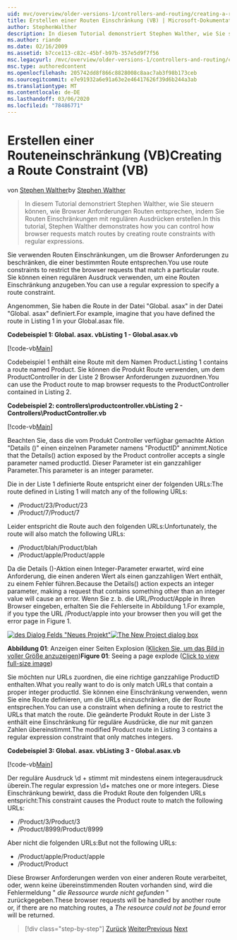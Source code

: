 ```yaml
---
uid: mvc/overview/older-versions-1/controllers-and-routing/creating-a-route-constraint-vb
title: Erstellen einer Routen Einschränkung (VB) | Microsoft-Dokumentation
author: StephenWalther
description: In diesem Tutorial demonstriert Stephen Walther, wie Sie steuern können, wie Browser Anforderungen Routen entsprechen, indem Sie Routen Einschränkungen mit regulären Ausdrücken erstellen.
ms.author: riande
ms.date: 02/16/2009
ms.assetid: b7cce113-c82c-45bf-b97b-357e5d9f7f56
msc.legacyurl: /mvc/overview/older-versions-1/controllers-and-routing/creating-a-route-constraint-vb
msc.type: authoredcontent
ms.openlocfilehash: 205742dd8f866c8828008c8aac7ab3f98b173ceb
ms.sourcegitcommit: e7e91932a6e91a63e2e46417626f39d6b244a3ab
ms.translationtype: MT
ms.contentlocale: de-DE
ms.lasthandoff: 03/06/2020
ms.locfileid: "78486771"
---
```

# <a name="creating-a-route-constraint-vb"></a><span data-ttu-id="b0df9-103">Erstellen einer Routeneinschränkung (VB)</span><span class="sxs-lookup"><span data-stu-id="b0df9-103">Creating a Route Constraint (VB)</span></span>

<span data-ttu-id="b0df9-104">von [Stephen Walther](https://github.com/StephenWalther)</span><span class="sxs-lookup"><span data-stu-id="b0df9-104">by [Stephen Walther](https://github.com/StephenWalther)</span></span>

> <span data-ttu-id="b0df9-105">In diesem Tutorial demonstriert Stephen Walther, wie Sie steuern können, wie Browser Anforderungen Routen entsprechen, indem Sie Routen Einschränkungen mit regulären Ausdrücken erstellen.</span><span class="sxs-lookup"><span data-stu-id="b0df9-105">In this tutorial, Stephen Walther demonstrates how you can control how browser requests match routes by creating route constraints with regular expressions.</span></span>

<span data-ttu-id="b0df9-106">Sie verwenden Routen Einschränkungen, um die Browser Anforderungen zu beschränken, die einer bestimmten Route entsprechen.</span><span class="sxs-lookup"><span data-stu-id="b0df9-106">You use route constraints to restrict the browser requests that match a particular route.</span></span> <span data-ttu-id="b0df9-107">Sie können einen regulären Ausdruck verwenden, um eine Routen Einschränkung anzugeben.</span><span class="sxs-lookup"><span data-stu-id="b0df9-107">You can use a regular expression to specify a route constraint.</span></span>

<span data-ttu-id="b0df9-108">Angenommen, Sie haben die Route in der Datei "Global. asax" in der Datei "Global. asax" definiert.</span><span class="sxs-lookup"><span data-stu-id="b0df9-108">For example, imagine that you have defined the route in Listing 1 in your Global.asax file.</span></span>

<span data-ttu-id="b0df9-109">**Codebeispiel 1: Global. asax. vb**</span><span class="sxs-lookup"><span data-stu-id="b0df9-109">**Listing 1 - Global.asax.vb**</span></span>

[!code-vb[Main](creating-a-route-constraint-vb/samples/sample1.vb)]

<span data-ttu-id="b0df9-110">Codebeispiel 1 enthält eine Route mit dem Namen Product.</span><span class="sxs-lookup"><span data-stu-id="b0df9-110">Listing 1 contains a route named Product.</span></span> <span data-ttu-id="b0df9-111">Sie können die Produkt Route verwenden, um dem ProductController in der Liste 2 Browser Anforderungen zuzuordnen.</span><span class="sxs-lookup"><span data-stu-id="b0df9-111">You can use the Product route to map browser requests to the ProductController contained in Listing 2.</span></span>

<span data-ttu-id="b0df9-112">**Codebeispiel 2: controllers\productcontroller.vb**</span><span class="sxs-lookup"><span data-stu-id="b0df9-112">**Listing 2 - Controllers\ProductController.vb**</span></span>

[!code-vb[Main](creating-a-route-constraint-vb/samples/sample2.vb)]

<span data-ttu-id="b0df9-113">Beachten Sie, dass die vom Produkt Controller verfügbar gemachte Aktion "Details ()" einen einzelnen Parameter namens "ProductID" annimmt.</span><span class="sxs-lookup"><span data-stu-id="b0df9-113">Notice that the Details() action exposed by the Product controller accepts a single parameter named productId.</span></span> <span data-ttu-id="b0df9-114">Dieser Parameter ist ein ganzzahliger Parameter.</span><span class="sxs-lookup"><span data-stu-id="b0df9-114">This parameter is an integer parameter.</span></span>

<span data-ttu-id="b0df9-115">Die in der Liste 1 definierte Route entspricht einer der folgenden URLs:</span><span class="sxs-lookup"><span data-stu-id="b0df9-115">The route defined in Listing 1 will match any of the following URLs:</span></span>

- <span data-ttu-id="b0df9-116">/Product/23</span><span class="sxs-lookup"><span data-stu-id="b0df9-116">/Product/23</span></span>
- <span data-ttu-id="b0df9-117">/Product/7</span><span class="sxs-lookup"><span data-stu-id="b0df9-117">/Product/7</span></span>

<span data-ttu-id="b0df9-118">Leider entspricht die Route auch den folgenden URLs:</span><span class="sxs-lookup"><span data-stu-id="b0df9-118">Unfortunately, the route will also match the following URLs:</span></span>

- <span data-ttu-id="b0df9-119">/Product/blah</span><span class="sxs-lookup"><span data-stu-id="b0df9-119">/Product/blah</span></span>
- <span data-ttu-id="b0df9-120">/Product/apple</span><span class="sxs-lookup"><span data-stu-id="b0df9-120">/Product/apple</span></span>

<span data-ttu-id="b0df9-121">Da die Details ()-Aktion einen Integer-Parameter erwartet, wird eine Anforderung, die einen anderen Wert als einen ganzzahligen Wert enthält, zu einem Fehler führen.</span><span class="sxs-lookup"><span data-stu-id="b0df9-121">Because the Details() action expects an integer parameter, making a request that contains something other than an integer value will cause an error.</span></span> <span data-ttu-id="b0df9-122">Wenn Sie z. b. die URL/Product/Apple in Ihren Browser eingeben, erhalten Sie die Fehlerseite in Abbildung 1.</span><span class="sxs-lookup"><span data-stu-id="b0df9-122">For example, if you type the URL /Product/apple into your browser then you will get the error page in Figure 1.</span></span>

<span data-ttu-id="b0df9-123">[![des Dialog Felds "Neues Projekt"](creating-a-route-constraint-vb/_static/image1.jpg)](creating-a-route-constraint-vb/_static/image1.png)</span><span class="sxs-lookup"><span data-stu-id="b0df9-123">[![The New Project dialog box](creating-a-route-constraint-vb/_static/image1.jpg)](creating-a-route-constraint-vb/_static/image1.png)</span></span>

<span data-ttu-id="b0df9-124">**Abbildung 01**: Anzeigen einer Seiten Explosion ([Klicken Sie, um das Bild in voller Größe anzuzeigen](creating-a-route-constraint-vb/_static/image2.png))</span><span class="sxs-lookup"><span data-stu-id="b0df9-124">**Figure 01**: Seeing a page explode ([Click to view full-size image](creating-a-route-constraint-vb/_static/image2.png))</span></span>

<span data-ttu-id="b0df9-125">Sie möchten nur URLs zuordnen, die eine richtige ganzzahlige ProductID enthalten.</span><span class="sxs-lookup"><span data-stu-id="b0df9-125">What you really want to do is only match URLs that contain a proper integer productId.</span></span> <span data-ttu-id="b0df9-126">Sie können eine Einschränkung verwenden, wenn Sie eine Route definieren, um die URLs einzuschränken, die der Route entsprechen.</span><span class="sxs-lookup"><span data-stu-id="b0df9-126">You can use a constraint when defining a route to restrict the URLs that match the route.</span></span> <span data-ttu-id="b0df9-127">Die geänderte Produkt Route in der Liste 3 enthält eine Einschränkung für reguläre Ausdrücke, die nur mit ganzen Zahlen übereinstimmt.</span><span class="sxs-lookup"><span data-stu-id="b0df9-127">The modified Product route in Listing 3 contains a regular expression constraint that only matches integers.</span></span>

<span data-ttu-id="b0df9-128">**Codebeispiel 3: Global. asax. vb**</span><span class="sxs-lookup"><span data-stu-id="b0df9-128">**Listing 3 - Global.asax.vb**</span></span>

[!code-vb[Main](creating-a-route-constraint-vb/samples/sample3.vb)]

<span data-ttu-id="b0df9-129">Der reguläre Ausdruck \d + stimmt mit mindestens einem integerausdruck überein.</span><span class="sxs-lookup"><span data-stu-id="b0df9-129">The regular expression \d+ matches one or more integers.</span></span> <span data-ttu-id="b0df9-130">Diese Einschränkung bewirkt, dass die Produkt Route den folgenden URLs entspricht:</span><span class="sxs-lookup"><span data-stu-id="b0df9-130">This constraint causes the Product route to match the following URLs:</span></span>

- <span data-ttu-id="b0df9-131">/Product/3</span><span class="sxs-lookup"><span data-stu-id="b0df9-131">/Product/3</span></span>
- <span data-ttu-id="b0df9-132">/Product/8999</span><span class="sxs-lookup"><span data-stu-id="b0df9-132">/Product/8999</span></span>

<span data-ttu-id="b0df9-133">Aber nicht die folgenden URLs:</span><span class="sxs-lookup"><span data-stu-id="b0df9-133">But not the following URLs:</span></span>

- <span data-ttu-id="b0df9-134">/Product/apple</span><span class="sxs-lookup"><span data-stu-id="b0df9-134">/Product/apple</span></span>
- <span data-ttu-id="b0df9-135">/Product</span><span class="sxs-lookup"><span data-stu-id="b0df9-135">/Product</span></span>

<span data-ttu-id="b0df9-136">Diese Browser Anforderungen werden von einer anderen Route verarbeitet, oder, wenn keine übereinstimmenden Routen vorhanden sind, wird die Fehlermeldung " *die Ressource wurde nicht gefunden* " zurückgegeben.</span><span class="sxs-lookup"><span data-stu-id="b0df9-136">These browser requests will be handled by another route or, if there are no matching routes, a *The resource could not be found* error will be returned.</span></span>

> [!div class="step-by-step"]
> <span data-ttu-id="b0df9-137">[Zurück](creating-custom-routes-vb.md)
> [Weiter](creating-a-custom-route-constraint-vb.md)</span><span class="sxs-lookup"><span data-stu-id="b0df9-137">[Previous](creating-custom-routes-vb.md)
[Next](creating-a-custom-route-constraint-vb.md)</span></span>
